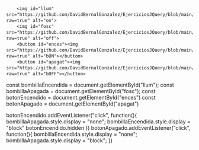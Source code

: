 <!DOCTYPE html>
<html lang="es">
<head>
    <title>Bombilla</title>
    <link rel="stylesheet" href="style.css">
</head>
<body>
    <script src="bombila.js"></script>

        <img id="llum" src="https://github.com/DavidBernalGonzalez/EjerciciosJQuery/blob/main/Ejercicio%20bombilla/on.jpg?raw=true" alt="on">
        <img id="fosc" src="https://github.com/DavidBernalGonzalez/EjerciciosJQuery/blob/main/Ejercicio%20bombilla/off.jpg?raw=true" alt="off">
        <button id="ences"><img src="https://github.com/DavidBernalGonzalez/EjerciciosJQuery/blob/main/Ejercicio%20bombilla/bon.jpg?raw=true" alt="bON"></button>
        <button id="apagat"><img src="https://github.com/DavidBernalGonzalez/EjerciciosJQuery/blob/main/Ejercicio%20bombilla/boff.jpg?raw=true" alt="bOFF"></button>
</body>



const bombillaEncendida = document.getElementById("llum");
const bombillaApagada = document.getElementById("fosc");
const botonEncendido = document.getElementById("ences")
const botonApagado = document.getElementById("apagat")

botonEncendido.addEventListener("click", function(){
    bombillaApagada.style.display = "none";
    bombillaEncendida.style.display = "block"
    botonEncendido.hidden
})
botonApagado.addEventListener("click", function(){
    bombillaEncendida.style.display = "none";
    bombillaApagada.style.display = "block";
})